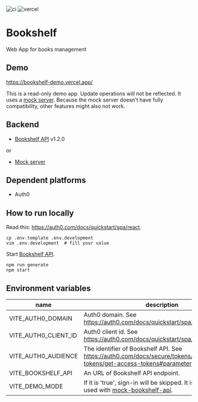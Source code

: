 ![ci](https://github.com/hiterm/bookshelf/actions/workflows/ci.yml/badge.svg)
![vercel](https://vercelbadge.vercel.app/api/hiterm/bookshelf)

# Bookshelf

Web App for books management

## Demo

https://bookshelf-demo.vercel.app/

This is a read-only demo app. Update operations will not be reflected. It uses a [mock server](https://github.com/hiterm/mock-bookshelf-api). Because the mock server doesn't have fully compatibility, other features might also not work.

## Backend

- [Bookshelf API](https://github.com/hiterm/bookshelf-api) v1.2.0

or

- [Mock server](https://github.com/hiterm/mock-bookshelf-api)

## Dependent platforms

- Auth0

## How to run locally

Read this: https://auth0.com/docs/quickstart/spa/react.

```
cp .env.template .env.development
vim .env.development  # fill your value
```

Start [Bookshelf API](https://github.com/hiterm/bookshelf-api).

```
npm run generate
npm start
```

## Environment variables

| name                 | description                                                                                                                                  |
| -------------------- | -------------------------------------------------------------------------------------------------------------------------------------------- |
| VITE_AUTH0_DOMAIN    | Auth0 domain. See https://auth0.com/docs/quickstart/spa/react/interactive.                                                                   |
| VITE_AUTH0_CLIENT_ID | Auth0 client id. See https://auth0.com/docs/quickstart/spa/react/interactive.                                                                |
| VITE_AUTH0_AUDIENCE  | The identifier of Bookshelf API. See https://auth0.com/docs/secure/tokens/access-tokens/get-access-tokens#parameters.                        |
| VITE_BOOKSHELF_API   | An URL of Bookshelf API endpoint.                                                                                                            |
| VITE_DEMO_MODE       | If it is 'true', sign-in will be skipped. It is intended to be used with [mock-bookshelf-api](https://github.com/hiterm/mock-bookshelf-api). |
